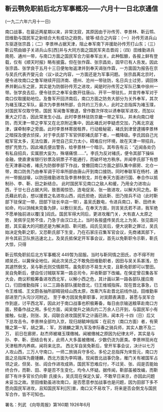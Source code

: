 ## 靳云鹗免职前后北方军事概况——六月十一日北京通信

(一九二六年六月十一日)

南口战事，在最近两星期以来，非常沈寂，其原因由于孙传芳、李景林、靳云鹗、田维勤与国民军之新结合大有成功之趋势。彼等·结合之内容：（一）孙传芳进兵山东驱逐张宗昌；（二）李景林占据天津，阻止奉军南下并援助孙传芳打山东；（三）靳云鹗由娘子关进兵山东[西]并与大同方面之国民军夹击晋阎；（四）田维勤进兵南苑、通州一带，与南口方面之国民军合力驱奉军出关。此种酝酿，各报上鲜有登载，仅有《顺天时报》略有披露。但在张作霖、张宗昌处，固早已有人告发。因此张宗昌、张学良于五月十三日便匆匆返津并到奉天谒张作霖，一方面固为报告在京与吴氏代表齐燮元会〈议>谈之内容，一方面还是为军事问题。
张宗昌离北京时，便令进攻南口之鲁军继续开回济南、德州、沧州一带驻防，名日兵士过劳，调回休养并剿山东之匪，其实是为防御孙传芳之进攻，闻是时孙传芳之军队已集中徐州一带。张学良去后，便令驻京之奉军全数开往唐山、开平一带驻扎，并宣传奉军对于南口仅取援助地位。及鲁军开回济南后，南口方面之防务大部分为关外奉军，其次为褚玉璞之军队，最次为李景林所部，合共约三万余人，此时之总指挥为褚玉璞，对国民军仅取守势。国民
军闻鲁军撤退，曾作数次佯攻以诱奉联军进攻，而加以重大之打击，因此常发生小战。此时李景林驻防京畿一带之军队，并未向南口增防，而天津一带之李军又在北京附近集中，因此褚氏对李疑虑交加，乃离北京返津，谋牵制李之旁面。此时李景林寄居租界，行动极秘密，褚氏到津曾逮捕李景林之暗探及便衣侦探，对于李氏部下军官供职褚氏部下者，一概降级。李氏因自己光棍军官太多，无法位置，并觉自己实力太小，碍难应付环境，故在天津一带招兵，想扩充势力。因此褚氏便出警告，给李景林一个暗示。其布告有云：“近闻各处仍有私自招兵，实属胆大妄为，殊堪痛恨……”。李氏为反对褚氏，便令其部下操纵金融，使直隶省银行钞票及铜票子不能通行，而破坏地方秩序。并闻李氏部下有想在天津暴动者，褚氏为防御李部下作战，曾撤回南口方面之部队集中廊房、北仓一带，南口防务乃由奉军调于珍率所部由唐山开到南口接防。同时奉联军在杨村、通州一带掘战壕，以防田维勤进攻及李景林倒戈，并在奉天方面进行国、奉合作以抵制孙、李、靳、田之新结合。
此时国民军见南口之敌人和缓，乃用全力进攻山西，于廿七日占据大同，致晋阁惊恐，连电促吴、张一致进攻，以解大同之危。靳氏藉此机会，想以援晋之名进攻山西，阎氏拒绝，因此靳、田乃按兵不动（此时靳部下驻保定一带，田部下驻长辛店一带），虽吴氏数电，令进兵南口，靳、田终未如命，均以饷械未完备为辞，以敷衍吴氏。在奉天方面，则言吴氏若不进，我军绝不愿单独前进以覆[复]阎氏。国民军得大同后，更进攻雁门关，大有直人太原之势，吴佩孚见势不佳，乃急于由汉口北上。当时各报盛传吴氏北上为吴、张见面问题，其实最大的问题还是为解决田、靳问题。阎氏见吴后，便大说靳之罪过，吴氏始决定免靳之职，又恐靳氏部下生变，乃在石家庄召集军官会议，先商诸其部下，并令其前卫队旅迅速北上。及吴氏抵保定开军事会议，首先以免靳职令示靳，靳氏大惊，只得

靳云鹗免职前后北方军事概况  449暂为屈服。当时与靳同情之田氏，亦不得不附顺吴氏，以冀保全地位。闻此次吴氏之不敢免田维勤职者，因田与吴关系甚浅，恐其遽然倒戈，吴与靳氏则交情颇笃，虽免职亦不易生大变，且靳免职即可以警田。
吴自免靳后，便自任讨贼联军第一路总司令，并收靳部下改编。在保定曾召集各军大会，商议积极筹备进攻西北军，以解小西之危，其计画以第一路各部队援应南口，归田维勤指挥；以二三路各部队援助晋北，归王维城指挥。现在晋北事急，已令王维城、王文蔚各抽所部精锐经山西太原，改乘汽车赴晋北前线作战，田维勤率部进至门头沟沙河附近。
至于奉方因吴免靳职事，对吴颇表满意，甚愿与吴军合作到底，讨平西北军，因此对于南口战事也积极筹备，每日由京输送粮草赴南口方面，预备作战之用。多伦方面，闻吴俊升之骑兵约二万余人已开到，与国民军小有接触，似是，则张、吴，阎联合进攻国民军之计画已熟，闻本月·十四（日）后又下总攻击令。李景林全部均入京，现归胡毓坤指挥：在前方（南口方面）者，有荣臻之第一军，胡之第。：军，苏锡麟之第九军及李际春之骑兵师，其实人数不及二万，
前日在廊房，赵杰师被褚玉璞缴械。闻被缴械之原因为纪律太坏，其实是与孙、李、靳、田结合有关，此师人大多虽被缴械，少数仍流为匪类。李景林现尚在天津租界内养病，闻将来北京。
西北军自吴免靳后，曾开军事会议，决计以七万人攻山西，三万人守南口，一师二旅骑兵守多伦。多伦之总指挥为宋哲元，南口方面之总指挥为鹿锺麟，西北方面为李鸣锺。现闻晋北战事仍急，雁门关有被国军占领之说，但吴、张、阎合作进攻成熟，国民军恐难应付，不过吴、张、阎是否能始终合作，而靳、田、李是否不生变化，均令人怀疑。据传闻，靳部虽被改编，而靳部下有许多官长仍向靳
氏接头，吴氏现在保定久留，不敢早日来京，亦因此问题未妥当之故。至田维勤虽进攻南口，是否愿意参加战事也是问题，因为田部下多不愿向国民军进攻，且知国民军利[厉]害，南口又不易攻下，将来是否会倒戈与国民军合作，皆不可知也。

署名：列武
《向导周报》第160期
1926年6月

